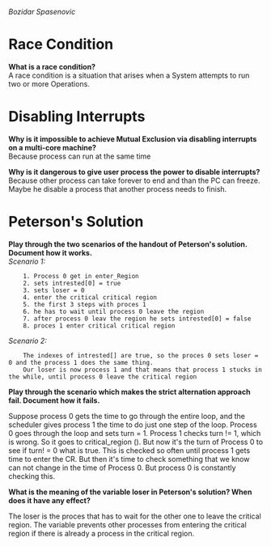 *Bozidar Spasenovic*
# Race Condition

**What is a race condition?**<br/>
A race condition is a situation that arises when a System attempts to run two or more Operations.

# Disabling Interrupts

**Why is it impossible to achieve Mutual Exclusion via disabling interrupts on a multi-core machine?**<br/>
Because process can run at the same time

**Why is it dangerous to give user process the power to disable interrupts?**<br/>
Because other process can take forever to end and than the PC can freeze.<br/> Maybe he disable a process that another process needs to finish.

# Peterson's Solution

**Play through the two scenarios of the handout of Peterson's solution. Document how it works.**<br/>
*Scenario 1:*<br/>

        1. Process 0 get in enter_Region
        2. sets intrested[0] = true
        3. sets loser = 0
        4. enter the critical critical region
        5. the first 3 steps with proces 1
        6. he has to wait until process 0 leave the region
        7. after process 0 leav the region he sets intrested[0] = false
        8. proces 1 enter critical critical region

*Scenario 2:*

        The indexes of intrested[] are true, so the proces 0 sets loser = 0 and the process 1 does the same thing.
        Our loser is now process 1 and that means that process 1 stucks in the while, until process 0 leave the critical region

**Play through the scenario which makes the strict alternation approach fail. Document how it fails.**

Suppose process 0 gets the time to go through the entire loop, and the scheduler gives process 1 the time to do just one step of the loop.
Process 0 goes through the loop and sets turn = 1.
Process 1 checks turn != 1, which is wrong. So it goes to critical_region ().
But now it's the turn of Process 0 to see if turn! = 0 what is true.
This is checked so often until process 1 gets time to enter the CR.
But then it's time to check something that we know can not change in the time of Process 0.
But process 0 is constantly checking this.

**What is the meaning of the variable loser in Peterson's solution? When does it have any effect?**

The loser is the proces that has to wait for the other one to leave the critical region. The variable prevents other processes from entering the critical region if there is already a process in the critical region.
